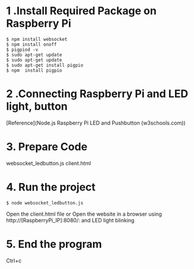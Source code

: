 # 1 .Install Required Package on Raspberry Pi 
```
$ npm install websocket 
$ npm install onoff 
$ pigpiod -v
$ sudo apt-get update 
$ sudo apt-get update 
$ sudo apt-get install pigpio
$ npm  install pigpio

```
# 2 .Connecting Raspberry Pi and LED light, button
[Reference](Node.js Raspberry Pi LED and Pushbutton (w3schools.com))
# 3. Prepare Code 
websocket_ledbutton.js
client.html
# 4. Run the project
```
$ node websocket_ledbutton.js
```
Open the client.html file  or Open the website in a browser using http://[RaspberryPi_IP]:8080/: and LED light blinking 

# 5. End the program 
Ctrl+c
